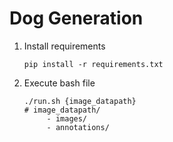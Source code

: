 # Dog Generation

1. Install requirements
    ```
    pip install -r requirements.txt
    ```
2.  Execute bash file
    ```
    ./run.sh {image_datapath}
    # image_datapath/
         - images/
         - annotations/
    ```
